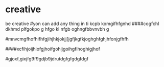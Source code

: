 # creative
be creative
#yon can add any thing in ti
kcpb komgifhfgnhd
####cogfchl dkhmd plfgokpo g hfgo kl nfgb oghngfbbvnvbh g
 
#mnvcmgfhofhifhfgjihjhkjokjj[jgfjkgfkjoghghfghjhfonjgfhfh
 
####xcfihjoijhiofgjhoifgohijgoihgfihoghigjhof
 
 
#gjoxf,gixjfg9f9gdjb9jdrutdgfgfgdgfdgf
